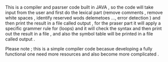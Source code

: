 This is a compiler and pasrser code built in JAVA , so the code will take input from the user and first do the lexical part (remove comments , remove white spaces , identify reserved wods delemetoes ..., error detection ) and then print the result in a file called output , for the praser part it will apply a specific grammer rule for (loops) and it will check the syntax and then print out the result in a file  , and also the symbol table will be printed in a file called output .


Please note ; this is a simple compiler code becasue developing a fully functional one need more resources and also become more complicated .
